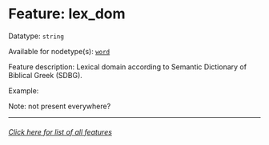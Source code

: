 # Feature: lex_dom

Datatype: `string`

Available for nodetype(s): [`word`](wordnodefeatures.md)

Feature description: Lexical domain according to Semantic Dictionary of Biblical Greek (SDBG).

Example:

Note: not present everywhere?

---
###### [Click here for list of all features](home.md)
